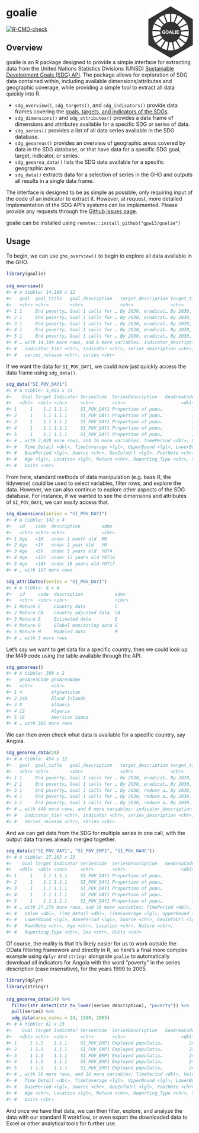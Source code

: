 
<!-- README.md is generated from README.Rmd. Please edit that file -->

# goalie <a href='https://github.com/gpw13/goalie'><img src='man/figures/logo.png' align="right" height="139" /></a>

<!-- badges: start -->

[![R-CMD-check](https://github.com/gpw13/goalie/workflows/R-CMD-check/badge.svg)](https://github.com/gpw13/goalie/actions)
<!-- badges: end -->

## Overview

goalie is an R package designed to provide a simple interface for
extracting data from the United Nations Statistics Divisions (UNSD)
[Sustainable Development Goals (SDG)
API](https://unstats.un.org/SDGAPI/swagger/). The package allows for
exploration of SDG data contained within, including available
dimensions/attributes and geographic coverage, while providing a simple
tool to extract all data quickly into R.

-   `sdg_overview()`, `sdg_targets()`, and `sdg_indicators()` provide
    data frames covering the [goals, targets, and indicators of the
    SDGs](https://unstats.un.org/sdgs/indicators/Global%20Indicator%20Framework%20after%202020%20review_Eng.pdf).
-   `sdg_dimensions()` and `sdg_attributes()` provides a data frame of
    dimensions and attributes available for a specific SDG or series of
    data.
-   `sdg_series()` provides a list of all data series available in the
    SDG database.
-   `sdg_geoareas()` provides an overview of geographic areas covered by
    data in the SDG database, or that have data for a specific SDG goal,
    target, indicator, or series.
-   `sdg_geoarea_data()` lists the SDG data available for a specific
    geographic area.
-   `sdg_data()` extracts data for a selection of series in the GHO and
    outputs all results in a single data frame.

The interface is designed to be as simple as possible, only requiring
input of the code of an indicator to extract it. However, at request,
more detailed implementation of the SDG API’s systems can be
implemented. Please provide any requests through the [Github issues
page](https://github.com/gpw13/goalie/issues).

goalie can be installed using `remotes::install_github("gpw13/goalie")`

## Usage

To begin, we can use `gho_overview()` to begin to explore all data
available in the GHO.

``` r
library(goalie)

sdg_overview()
#> # A tibble: 14,199 x 12
#>   goal  goal_title   goal_description   target_description target_title   target
#>   <chr> <chr>        <chr>              <chr>              <chr>          <chr> 
#> 1 1     End poverty… Goal 1 calls for … By 2030, eradicat… By 2030, erad… 1.1   
#> 2 1     End poverty… Goal 1 calls for … By 2030, eradicat… By 2030, erad… 1.1   
#> 3 1     End poverty… Goal 1 calls for … By 2030, eradicat… By 2030, erad… 1.1   
#> 4 1     End poverty… Goal 1 calls for … By 2030, eradicat… By 2030, erad… 1.1   
#> 5 1     End poverty… Goal 1 calls for … By 2030, eradicat… By 2030, erad… 1.1   
#> # … with 14,194 more rows, and 6 more variables: indicator_description <chr>,
#> #   indicator_tier <chr>, indicator <chr>, series_description <chr>,
#> #   series_release <chr>, series <chr>
```

If we want the data for `SI_POV_DAY1`, we could now just quickly access
the data frame using `sdg_data()`.

``` r
sdg_data("SI_POV_DAY1")
#> # A tibble: 3,033 x 23
#>    Goal Target Indicator SeriesCode  SeriesDescription   GeoAreaCode GeoAreaName
#>   <dbl>  <dbl> <chr>     <chr>       <chr>                     <dbl> <chr>      
#> 1     1    1.1 1.1.1     SI_POV_DAY1 Proportion of popu…           1 World      
#> 2     1    1.1 1.1.1     SI_POV_DAY1 Proportion of popu…           1 World      
#> 3     1    1.1 1.1.1     SI_POV_DAY1 Proportion of popu…           1 World      
#> 4     1    1.1 1.1.1     SI_POV_DAY1 Proportion of popu…           1 World      
#> 5     1    1.1 1.1.1     SI_POV_DAY1 Proportion of popu…           1 World      
#> # … with 3,028 more rows, and 16 more variables: TimePeriod <dbl>, Value <dbl>,
#> #   Time_Detail <dbl>, TimeCoverage <lgl>, UpperBound <lgl>, LowerBound <lgl>,
#> #   BasePeriod <lgl>, Source <chr>, GeoInfoUrl <lgl>, FootNote <chr>,
#> #   Age <lgl>, Location <lgl>, Nature <chr>, Reporting_Type <chr>, Sex <lgl>,
#> #   Units <chr>
```

From here, standard methods of data manipulation (e.g. base R, the
tidyverse) could be used to select variables, filter rows, and explore
the data. However, we can also continue to explore other aspects of the
SDG database. For instance, if we wanted to see the dimensions and
attributes of `SI_POV_DAY1`, we can easily access that.

``` r
sdg_dimensions(series = "SI_POV_DAY1")
#> # A tibble: 142 x 4
#>   id    code  description        sdmx 
#>   <chr> <chr> <chr>              <chr>
#> 1 Age   <1M   under 1 month old  M0   
#> 2 Age   <1Y   under 1 year old   Y0   
#> 3 Age   <5Y   under 5 years old  Y0T4 
#> 4 Age   <15Y  under 15 years old Y0T14
#> 5 Age   <18Y  under 18 years old Y0T17
#> # … with 137 more rows
```

``` r
sdg_attributes(series = "SI_POV_DAY1")
#> # A tibble: 8 x 4
#>   id     code  description            sdmx 
#>   <chr>  <chr> <chr>                  <chr>
#> 1 Nature C     Country data           C    
#> 2 Nature CA    Country adjusted data  CA   
#> 3 Nature E     Estimated data         E    
#> 4 Nature G     Global monitoring data G    
#> 5 Nature M     Modeled data           M    
#> # … with 3 more rows
```

Let’s say we want to get data for a specific country, then we could look
up the M49 code using the table available through the API.

``` r
sdg_geoareas()
#> # A tibble: 390 x 2
#>   geoAreaCode geoAreaName   
#>   <chr>       <chr>         
#> 1 4           Afghanistan   
#> 2 248         Åland Islands 
#> 3 8           Albania       
#> 4 12          Algeria       
#> 5 16          American Samoa
#> # … with 385 more rows
```

We can then even check what data is available for a specific country,
say Angola.

``` r
sdg_geoarea_data(24)
#> # A tibble: 454 x 12
#>   goal  goal_title   goal_description   target_description target_title   target
#>   <chr> <chr>        <chr>              <chr>              <chr>          <chr> 
#> 1 1     End poverty… Goal 1 calls for … By 2030, eradicat… By 2030, erad… 1.1   
#> 2 1     End poverty… Goal 1 calls for … By 2030, eradicat… By 2030, erad… 1.1   
#> 3 1     End poverty… Goal 1 calls for … By 2030, reduce a… By 2030, redu… 1.2   
#> 4 1     End poverty… Goal 1 calls for … By 2030, reduce a… By 2030, redu… 1.2   
#> 5 1     End poverty… Goal 1 calls for … By 2030, reduce a… By 2030, redu… 1.2   
#> # … with 449 more rows, and 6 more variables: indicator_description <chr>,
#> #   indicator_tier <chr>, indicator <chr>, series_description <chr>,
#> #   series_release <chr>, series <chr>
```

And we can get data from the SDG for multiple series in one call, with
the output data frames already merged together.

``` r
sdg_data(c("SI_POV_DAY1", "SI_POV_EMP1", "SI_POV_NAHC"))
#> # A tibble: 27,283 x 23
#>    Goal Target Indicator SeriesCode  SeriesDescription   GeoAreaCode GeoAreaName
#>   <dbl>  <dbl> <chr>     <chr>       <chr>                     <dbl> <chr>      
#> 1     1    1.1 1.1.1     SI_POV_DAY1 Proportion of popu…           1 World      
#> 2     1    1.1 1.1.1     SI_POV_DAY1 Proportion of popu…           1 World      
#> 3     1    1.1 1.1.1     SI_POV_DAY1 Proportion of popu…           1 World      
#> 4     1    1.1 1.1.1     SI_POV_DAY1 Proportion of popu…           1 World      
#> 5     1    1.1 1.1.1     SI_POV_DAY1 Proportion of popu…           1 World      
#> # … with 27,278 more rows, and 16 more variables: TimePeriod <dbl>,
#> #   Value <dbl>, Time_Detail <dbl>, TimeCoverage <lgl>, UpperBound <lgl>,
#> #   LowerBound <lgl>, BasePeriod <lgl>, Source <chr>, GeoInfoUrl <lgl>,
#> #   FootNote <chr>, Age <chr>, Location <chr>, Nature <chr>,
#> #   Reporting_Type <chr>, Sex <chr>, Units <chr>
```

Of course, the reality is that it’s likely easier for us to work outside
the OData filtering framework and directly in R, so here’s a final more
complex example using `dplyr` and `stringr` alongside `goalie` to
automatically download all indicators for Angola with the word “poverty”
in the series description (case insensitive), for the years 1990 to
2005.

``` r
library(dplyr)
library(stringr)

sdg_geoarea_data(24) %>%
  filter(str_detect(str_to_lower(series_description), "poverty")) %>%
  pull(series) %>%
  sdg_data(area_codes = 24, 1990, 2005)
#> # A tibble: 61 x 23
#>    Goal Target Indicator SeriesCode  SeriesDescription   GeoAreaCode GeoAreaName
#>   <dbl> <chr>  <chr>     <chr>       <chr>                     <dbl> <chr>      
#> 1     1 1.1    1.1.1     SI_POV_EMP1 Employed populatio…          24 Angola     
#> 2     1 1.1    1.1.1     SI_POV_EMP1 Employed populatio…          24 Angola     
#> 3     1 1.1    1.1.1     SI_POV_EMP1 Employed populatio…          24 Angola     
#> 4     1 1.1    1.1.1     SI_POV_EMP1 Employed populatio…          24 Angola     
#> 5     1 1.1    1.1.1     SI_POV_EMP1 Employed populatio…          24 Angola     
#> # … with 56 more rows, and 16 more variables: TimePeriod <dbl>, Value <dbl>,
#> #   Time_Detail <dbl>, TimeCoverage <lgl>, UpperBound <lgl>, LowerBound <lgl>,
#> #   BasePeriod <lgl>, Source <chr>, GeoInfoUrl <lgl>, FootNote <chr>,
#> #   Age <chr>, Location <lgl>, Nature <chr>, Reporting_Type <chr>, Sex <chr>,
#> #   Units <chr>
```

And once we have that data, we can then filter, explore, and analyze the
data with our standard R workflow, or even export the downloaded data to
Excel or other analytical tools for further use.
